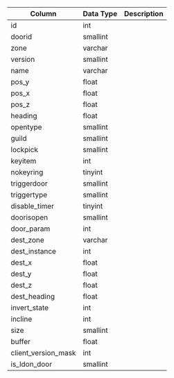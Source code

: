 | Column              | Data Type | Description |
| ------------------- | --------- | ----------- |
| id                  | int       |             |
| doorid              | smallint  |             |
| zone                | varchar   |             |
| version             | smallint  |             |
| name                | varchar   |             |
| pos_y               | float     |             |
| pos_x               | float     |             |
| pos_z               | float     |             |
| heading             | float     |             |
| opentype            | smallint  |             |
| guild               | smallint  |             |
| lockpick            | smallint  |             |
| keyitem             | int       |             |
| nokeyring           | tinyint   |             |
| triggerdoor         | smallint  |             |
| triggertype         | smallint  |             |
| disable_timer       | tinyint   |             |
| doorisopen          | smallint  |             |
| door_param          | int       |             |
| dest_zone           | varchar   |             |
| dest_instance       | int       |             |
| dest_x              | float     |             |
| dest_y              | float     |             |
| dest_z              | float     |             |
| dest_heading        | float     |             |
| invert_state        | int       |             |
| incline             | int       |             |
| size                | smallint  |             |
| buffer              | float     |             |
| client_version_mask | int       |             |
| is_ldon_door        | smallint  |             |